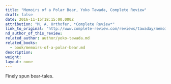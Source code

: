 ```yaml
---
title: "Memoirs of a Polar Bear, Yoko Tawada, Complete Review"
draft: false
date: 2016-11-15T18:15:00.000Z
attribution: "M. A. Orthofer, *Complete Review*"
link_to_original: "http://www.complete-review.com/reviews/tawaday/memoirs_of_a_polar_bear.htm"
nd_author_of_this_review:
related_author: author/yoko-tawada.md
related_books:
  - book/memoirs-of-a-polar-bear.md
description:
weight:
layout: none
---
```

Finely spun bear-tales.

